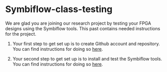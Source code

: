 # Symbiflow-class-testing
We are glad you are joining our research project by testing your FPGA designs using the Symbiflow tools.  This past contains needed instructions for the project.

1. Your first step to get set up is to create Github account and repository.  You can find instructions for doing so [here](Step1_Creating_Repository.md).

2. Your second step to get set up is to install and test the Symbiflow tools.  You can find instructions for doing so [here](Step2_Installing_Testing.md).
